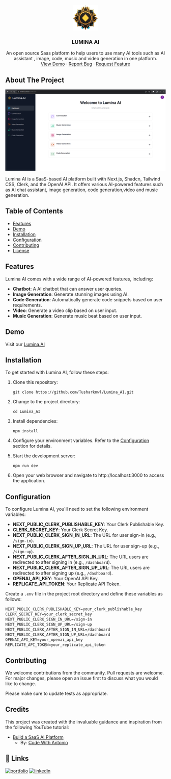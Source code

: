 <br />
<div align="center">
  <a href="https://github.com/Tusharknwl/expense-tracker">
    <img src="public/logo0.png" alt="Logo" width="80" height="80">
  </a>

<h3 align="center">LUMINA AI</h3>

  <p align="center">
    An open source Saas platform to help users to use many AI tools such as AI assistant , image, code, music and video generation in one platform.
    <br />
    <a href="https://luminaai.tech">View Demo</a>
    ·
    <a href="https://github.com/Tusharknwl/Lumina_AI/issues">Report Bug</a>
    ·
    <a href="https://github.com/Tusharknwl/Lumina_AI/issues">Request Feature</a>
  </p>
</div>

## About The Project
![Lumina AI banner](/public/banner.png)

Lumina AI is a SaaS-based AI platform built with Next.js, Shadcn, Tailwind CSS, Clerk, and the OpenAI API. It offers various AI-powered features such as AI chat assistant, image generation, code generation,video and music generation.

## Table of Contents
- [Features](#features)
- [Demo](#demo)
- [Installation](#installation)
- [Configuration](#configuration)
- [Contributing](#contributing)
- [License](#license)

## Features

Lumina AI comes with a wide range of AI-powered features, including:

- **Chatbot**: A AI chatbot that can answer user queries.
- **Image Generation**: Generate stunning images using AI.
- **Code Generation**: Automatically generate code snippets based on user requirements.
- **Video**: Generate a video clip based on user input.
- **Music Generation**: Generate music beat based on user input.

## Demo

Visit our [Lumina.AI](https://lumina-ai-one.vercel.app/)

## Installation

To get started with Lumina AI, follow these steps:

1. Clone this repository:
   ```shell
   git clone https://github.com/Tusharknwl/Lumina_AI.git

2. Change to the project directory:
    ```shell
    cd Lumina_AI

3. Install dependencies:
    ```shell
    npm install

4. Configure your environment variables. Refer to the [Configuration](#configuration) section for details.

5. Start the development server:
    ```shell
    npm run dev

6. Open your web browser and navigate to http://localhost:3000 to access the application.


## Configuration

To configure Lumina AI, you'll need to set the following environment variables:

- **NEXT_PUBLIC_CLERK_PUBLISHABLE_KEY**: Your Clerk Publishable Key.
- **CLERK_SECRET_KEY**: Your Clerk Secret Key.
- **NEXT_PUBLIC_CLERK_SIGN_IN_URL**: The URL for user sign-in (e.g., `/sign-in`).
- **NEXT_PUBLIC_CLERK_SIGN_UP_URL**: The URL for user sign-up (e.g., `/sign-up`).
- **NEXT_PUBLIC_CLERK_AFTER_SIGN_IN_URL**: The URL users are redirected to after signing in (e.g., `/dashboard`).
- **NEXT_PUBLIC_CLERK_AFTER_SIGN_UP_URL**: The URL users are redirected to after signing up (e.g., `/dashboard`).
- **OPENAI_API_KEY**: Your OpenAI API Key.
- **REPLICATE_API_TOKEN**: Your Replicate API Token.

Create a `.env` file in the project root directory and define these variables as follows:

    NEXT_PUBLIC_CLERK_PUBLISHABLE_KEY=your_clerk_publishable_key
    CLERK_SECRET_KEY=your_clerk_secret_key
    NEXT_PUBLIC_CLERK_SIGN_IN_URL=/sign-in
    NEXT_PUBLIC_CLERK_SIGN_UP_URL=/sign-up
    NEXT_PUBLIC_CLERK_AFTER_SIGN_IN_URL=/dashboard
    NEXT_PUBLIC_CLERK_AFTER_SIGN_UP_URL=/dashboard
    OPENAI_API_KEY=your_openai_api_key
    REPLICATE_API_TOKEN=your_replicate_api_token

## Contributing

We welcome contributions from the community. Pull requests are welcome. For major changes, please open an issue first to discuss what you would like to change.

Please make sure to update tests as appropriate.

## Credits

This project was created with the invaluable guidance and inspiration from the following YouTube tutorial:

- [Build a SaaS AI Platform](https://www.youtube.com/watch?v=ffJ38dBzrlY)
  - By: [Code With Antonio](https://www.youtube.com/@codewithantonio)

## 🔗 Links
[![portfolio](https://img.shields.io/badge/my_portfolio-000?style=for-the-badge&logo=ko-fi&logoColor=white)](https://tusharknwl.github.io/portfolio-2021)
[![linkedin](https://img.shields.io/badge/linkedin-0A66C2?style=for-the-badge&logo=linkedin&logoColor=white)](https://www.linkedin.com/in/tushar-khanagwal/)
